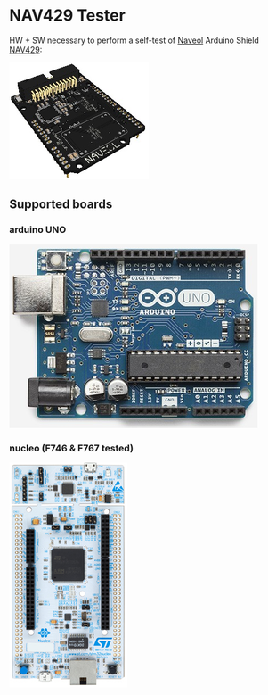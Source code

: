 # NAV429 Tester

HW + SW necessary to perform a self-test of [Naveol](http://www.naveol.com/) Arduino Shield [NAV429](http://www.naveol.com/index.php?menu=product&p=3http://www.naveol.com/index.php?menu=product&p=3):

![](https://raw.githubusercontent.com/Art-ut-Kia/NAV-429-tester/master/WikiIllustrations/Nav429_board.png)

## Supported boards

### arduino UNO
![](https://raw.githubusercontent.com/Art-ut-Kia/NAV-429-tester/master/WikiIllustrations/ArduinoUno.png)

### nucleo (F746 & F767 tested)
![](https://raw.githubusercontent.com/Art-ut-Kia/NAV-429-tester/master/WikiIllustrations/Nucleo.png)
